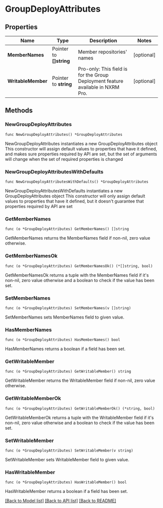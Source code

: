 # GroupDeployAttributes

## Properties

Name | Type | Description | Notes
------------ | ------------- | ------------- | -------------
**MemberNames** | Pointer to **[]string** | Member repositories&#39; names | [optional] 
**WritableMember** | Pointer to **string** | Pro-only: This field is for the Group Deployment feature available in NXRM Pro. | [optional] 

## Methods

### NewGroupDeployAttributes

`func NewGroupDeployAttributes() *GroupDeployAttributes`

NewGroupDeployAttributes instantiates a new GroupDeployAttributes object
This constructor will assign default values to properties that have it defined,
and makes sure properties required by API are set, but the set of arguments
will change when the set of required properties is changed

### NewGroupDeployAttributesWithDefaults

`func NewGroupDeployAttributesWithDefaults() *GroupDeployAttributes`

NewGroupDeployAttributesWithDefaults instantiates a new GroupDeployAttributes object
This constructor will only assign default values to properties that have it defined,
but it doesn't guarantee that properties required by API are set

### GetMemberNames

`func (o *GroupDeployAttributes) GetMemberNames() []string`

GetMemberNames returns the MemberNames field if non-nil, zero value otherwise.

### GetMemberNamesOk

`func (o *GroupDeployAttributes) GetMemberNamesOk() (*[]string, bool)`

GetMemberNamesOk returns a tuple with the MemberNames field if it's non-nil, zero value otherwise
and a boolean to check if the value has been set.

### SetMemberNames

`func (o *GroupDeployAttributes) SetMemberNames(v []string)`

SetMemberNames sets MemberNames field to given value.

### HasMemberNames

`func (o *GroupDeployAttributes) HasMemberNames() bool`

HasMemberNames returns a boolean if a field has been set.

### GetWritableMember

`func (o *GroupDeployAttributes) GetWritableMember() string`

GetWritableMember returns the WritableMember field if non-nil, zero value otherwise.

### GetWritableMemberOk

`func (o *GroupDeployAttributes) GetWritableMemberOk() (*string, bool)`

GetWritableMemberOk returns a tuple with the WritableMember field if it's non-nil, zero value otherwise
and a boolean to check if the value has been set.

### SetWritableMember

`func (o *GroupDeployAttributes) SetWritableMember(v string)`

SetWritableMember sets WritableMember field to given value.

### HasWritableMember

`func (o *GroupDeployAttributes) HasWritableMember() bool`

HasWritableMember returns a boolean if a field has been set.


[[Back to Model list]](../README.md#documentation-for-models) [[Back to API list]](../README.md#documentation-for-api-endpoints) [[Back to README]](../README.md)



